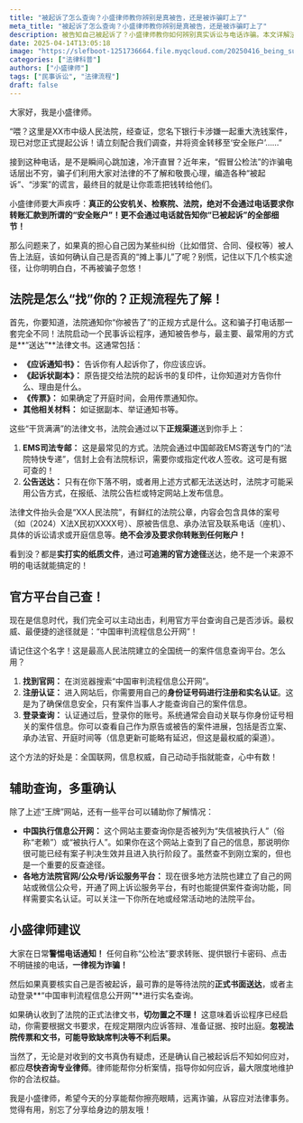 ```yaml
---
title: "被起诉了怎么查询？小盛律师教你辨别是真被告，还是被诈骗盯上了"
meta_title: "被起诉了怎么查询？小盛律师教你辨别是真被告，还是被诈骗盯上了"
description: 被告知自己被起诉了？小盛律师教你如何辨别真实诉讼与电话诈骗。本文详解法院正规送达流程，包括应诉通知书、起诉状副本等法律文书的特征；介绍"中国审判流程信息公开网"等官方平台的实名查询方法；提供多重确认途径，帮你核实案件真伪。公检法绝不会通过电话要求转账！面对可疑电话，保持警惕；收到正式法律文书，切勿置之不理。及时咨询专业律师，才能有效维护自身合法权益，远离诈骗陷阱。
date: 2025-04-14T13:05:18
image: "https://slefboot-1251736664.file.myqcloud.com/20250416_being_sued.png/webp"
categories: ["法律科普"]
authors: ["小盛律师"]
tags: ["民事诉讼", "法律流程"]
draft: false
---
```


大家好，我是小盛律师。

“喂？这里是XX市中级人民法院，经查证，您名下银行卡涉嫌一起重大洗钱案件，现已对您正式提起公诉！请立刻配合我们调查，并将资金转移至‘安全账户’……”

接到这种电话，是不是瞬间心跳加速，冷汗直冒？近年来，“假冒公检法”的诈骗电话层出不穷，骗子们利用大家对法律的不了解和敬畏心理，编造各种“被起诉”、“涉案”的谎言，最终目的就是让你乖乖把钱转给他们。

小盛律师要大声疾呼：**真正的公安机关、检察院、法院，绝对不会通过电话要求你转账汇款到所谓的“安全账户”！更不会通过电话就告知你“已被起诉”的全部细节！**

那么问题来了，如果真的担心自己因为某些纠纷（比如借贷、合同、侵权等）被人告上法庭，该如何确认自己是否真的“摊上事儿”了呢？别慌，记住以下几个核实途径，让你明明白白，不再被骗子忽悠！

## 法院是怎么“找”你的？正规流程先了解！

首先，你要知道，法院通知你“你被告了”的正规方式是什么。这和骗子打电话那一套完全不同！法院启动一个民事诉讼程序，通知被告参与，最主要、最常用的方式是**“送达”**法律文书。这通常包括：

* **《应诉通知书》：** 告诉你有人起诉你了，你应该应诉。
* **《起诉状副本》：** 原告提交给法院的起诉书的复印件，让你知道对方告你什么、理由是什么。
* **《传票》：** 如果确定了开庭时间，会用传票通知你。
* **其他相关材料：** 如证据副本、举证通知书等。

这些“干货满满”的法律文书，法院会通过以下**正规渠道**送到你手上：

1.  **EMS司法专邮：** 这是最常见的方式。法院会通过中国邮政EMS寄送专门的“法院特快专递”，信封上会有法院标识，需要你或指定代收人签收。这可是有据可查的！
2.  **公告送达：** 只有在你下落不明，或者用上述方式都无法送达时，法院才可能采用公告方式，在报纸、法院公告栏或特定网站上发布信息。

法律文件抬头会是“XX人民法院”，有鲜红的法院公章，内容会包含具体的案号（如（2024）X法X民初XXXX号）、原被告信息、承办法官及联系电话（座机）、具体的诉讼请求或开庭信息等。**绝不会涉及要求你转账到任何账户！**

看到没？都是**实打实的纸质文件**，通过**可追溯的官方途径**送达，绝不是一个来源不明的电话就能搞定的！

## 官方平台自己查！

现在是信息时代，我们完全可以主动出击，利用官方平台查询自己是否涉诉。最权威、最便捷的途径就是：“中国审判流程信息公开网”！

请记住这个名字！这是最高人民法院建立的全国统一的案件信息查询平台。怎么用？

1.  **找到官网：** 在浏览器搜索“中国审判流程信息公开网”。
2.  **注册认证：** 进入网站后，你需要用自己的**身份证号码进行注册和实名认证**。这是为了确保信息安全，只有案件当事人才能查询自己的案件信息。
3.  **登录查询：** 认证通过后，登录你的账号。系统通常会自动关联与你身份证号相关的案件信息。你可以查看自己作为原告或被告的案件进展，包括是否立案、承办法官、开庭时间等（信息更新可能略有延迟，但这是最权威的渠道）。

这个方法的好处是：全国联网，信息权威，自己动动手指就能查，心中有数！

## 辅助查询，多重确认

除了上述“王牌”网站，还有一些平台可以辅助你了解情况：

* **中国执行信息公开网：** 这个网站主要查询你是否被列为“失信被执行人”（俗称“老赖”）或“被执行人”。如果你在这个网站上查到了自己的信息，那说明你很可能已经有案子判决生效并且进入执行阶段了。虽然查不到刚立案的，但也是一个重要的反查途径。
* **各地方法院官网/公众号/诉讼服务平台：** 现在很多地方法院也建立了自己的网站或微信公众号，开通了网上诉讼服务平台，有时也能提供案件查询功能，同样需要实名认证。可以关注一下你所在地或经常活动地的法院平台。

## 小盛律师建议

大家在日常**警惕电话通知！** 任何自称“公检法”要求转账、提供银行卡密码、点击不明链接的电话，**一律视为诈骗！**

然后如果真要核实自己是否被起诉，最可靠的是等待法院的**正式书面送达**，或者主动登录**“中国审判流程信息公开网”**进行实名查询。

如果确认收到了法院的正式法律文书，**切勿置之不理！** 这意味着诉讼程序已经启动，你需要根据文书要求，在规定期限内应诉答辩、准备证据、按时出庭。**忽视法院传票和文书，可能导致缺席判决等不利后果。**

当然了，无论是对收到的文书真伪有疑虑，还是确认自己被起诉后不知如何应对，都应**尽快咨询专业律师**。律师能帮你分析案情，指导你如何应诉，最大限度地维护你的合法权益。

我是小盛律师，希望今天的分享能帮你擦亮眼睛，远离诈骗，从容应对法律事务。觉得有用，别忘了分享给身边的朋友哦！